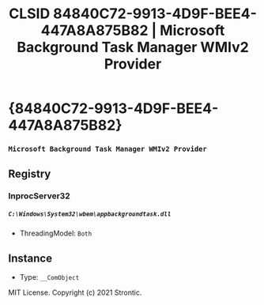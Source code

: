 ﻿---
title: "CLSID 84840C72-9913-4D9F-BEE4-447A8A875B82 | Microsoft Background Task Manager WMIv2 Provider"
excerpt: What is COM-Object CLSID 84840C72-9913-4D9F-BEE4-447A8A875B82?
---

# {84840C72-9913-4D9F-BEE4-447A8A875B82}

### `Microsoft Background Task Manager WMIv2 Provider`

## Registry


### InprocServer32

##### `C:\Windows\System32\wbem\appbackgroundtask.dll`
* ThreadingModel: `Both`

## Instance

* Type: `__ComObject`

MIT License. Copyright (c) 2021 Strontic.


